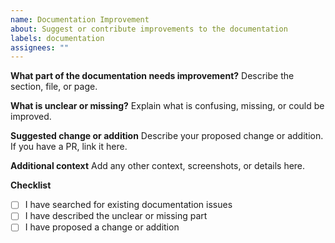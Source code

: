 ```yaml
---
name: Documentation Improvement
about: Suggest or contribute improvements to the documentation
labels: documentation
assignees: ""
---
```


**What part of the documentation needs improvement?**
Describe the section, file, or page.

**What is unclear or missing?**
Explain what is confusing, missing, or could be improved.

**Suggested change or addition**
Describe your proposed change or addition. If you have a PR, link it here.

**Additional context**
Add any other context, screenshots, or details here.

**Checklist**

- [ ] I have searched for existing documentation issues
- [ ] I have described the unclear or missing part
- [ ] I have proposed a change or addition
